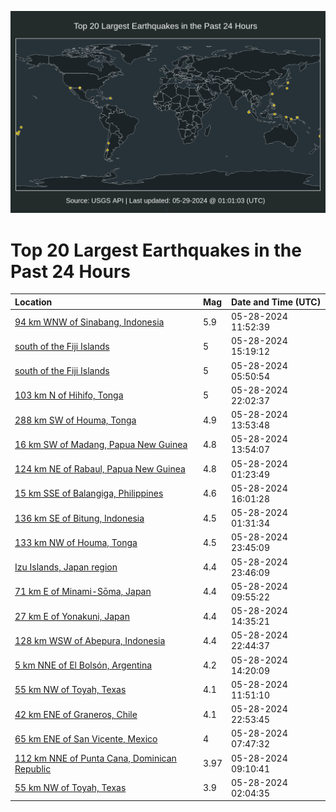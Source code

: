 ![Map](./map.png)

# Top 20 Largest Earthquakes in the Past 24 Hours

| Location | Mag | Date and Time (UTC) |
|:---|:---|:---|
| [94 km WNW of Sinabang, Indonesia](https://earthquake.usgs.gov/earthquakes/eventpage/us6000n1gi) | 5.9 | 05-28-2024 11:52:39 |
| [south of the Fiji Islands](https://earthquake.usgs.gov/earthquakes/eventpage/us7000mni5) | 5 | 05-28-2024 15:19:12 |
| [south of the Fiji Islands](https://earthquake.usgs.gov/earthquakes/eventpage/us6000n1eh) | 5 | 05-28-2024 05:50:54 |
| [103 km N of Hihifo, Tonga](https://earthquake.usgs.gov/earthquakes/eventpage/us7000mnmx) | 5 | 05-28-2024 22:02:37 |
| [288 km SW of Houma, Tonga](https://earthquake.usgs.gov/earthquakes/eventpage/us6000n1h6) | 4.9 | 05-28-2024 13:53:48 |
| [16 km SW of Madang, Papua New Guinea](https://earthquake.usgs.gov/earthquakes/eventpage/us6000n1h9) | 4.8 | 05-28-2024 13:54:07 |
| [124 km NE of Rabaul, Papua New Guinea](https://earthquake.usgs.gov/earthquakes/eventpage/us6000n1d5) | 4.8 | 05-28-2024 01:23:49 |
| [15 km SSE of Balangiga, Philippines](https://earthquake.usgs.gov/earthquakes/eventpage/us7000mnid) | 4.6 | 05-28-2024 16:01:28 |
| [136 km SE of Bitung, Indonesia](https://earthquake.usgs.gov/earthquakes/eventpage/us6000n1d8) | 4.5 | 05-28-2024 01:31:34 |
| [133 km NW of Houma, Tonga](https://earthquake.usgs.gov/earthquakes/eventpage/us7000mnng) | 4.5 | 05-28-2024 23:45:09 |
| [Izu Islands, Japan region](https://earthquake.usgs.gov/earthquakes/eventpage/us7000mnnt) | 4.4 | 05-28-2024 23:46:09 |
| [71 km E of Minami-Sōma, Japan](https://earthquake.usgs.gov/earthquakes/eventpage/us6000n1fy) | 4.4 | 05-28-2024 09:55:22 |
| [27 km E of Yonakuni, Japan](https://earthquake.usgs.gov/earthquakes/eventpage/us6000n1hj) | 4.4 | 05-28-2024 14:35:21 |
| [128 km WSW of Abepura, Indonesia](https://earthquake.usgs.gov/earthquakes/eventpage/us7000mnn6) | 4.4 | 05-28-2024 22:44:37 |
| [5 km NNE of El Bolsón, Argentina](https://earthquake.usgs.gov/earthquakes/eventpage/us6000n1hh) | 4.2 | 05-28-2024 14:20:09 |
| [55 km NW of Toyah, Texas](https://earthquake.usgs.gov/earthquakes/eventpage/tx2024klhx) | 4.1 | 05-28-2024 11:51:10 |
| [42 km ENE of Graneros, Chile](https://earthquake.usgs.gov/earthquakes/eventpage/us7000mnn7) | 4.1 | 05-28-2024 22:53:45 |
| [65 km ENE of San Vicente, Mexico](https://earthquake.usgs.gov/earthquakes/eventpage/us6000n1ez) | 4 | 05-28-2024 07:47:32 |
| [112 km NNE of Punta Cana, Dominican Republic](https://earthquake.usgs.gov/earthquakes/eventpage/pr2024149000) | 3.97 | 05-28-2024 09:10:41 |
| [55 km NW of Toyah, Texas](https://earthquake.usgs.gov/earthquakes/eventpage/tx2024kkoo) | 3.9 | 05-28-2024 02:04:35 |
